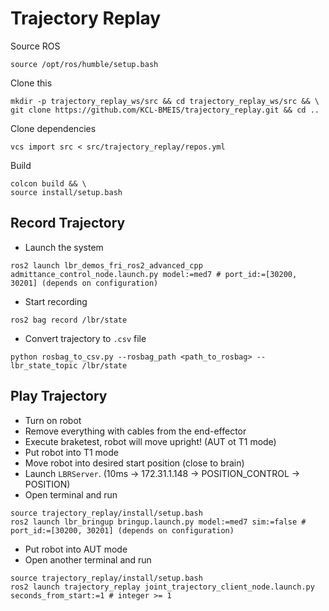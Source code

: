 # Trajectory Replay
Source ROS
```shell
source /opt/ros/humble/setup.bash
```
Clone this
```shell
mkdir -p trajectory_replay_ws/src && cd trajectory_replay_ws/src && \
git clone https://github.com/KCL-BMEIS/trajectory_replay.git && cd ..
```
Clone dependencies
```shell
vcs import src < src/trajectory_replay/repos.yml
```
Build
```shell
colcon build && \
source install/setup.bash
```

## Record Trajectory
- Launch the system
```shell
ros2 launch lbr_demos_fri_ros2_advanced_cpp admittance_control_node.launch.py model:=med7 # port_id:=[30200, 30201] (depends on configuration)
```
- Start recording
```shell
ros2 bag record /lbr/state
```
- Convert trajectory to `.csv` file
```shell
python rosbag_to_csv.py --rosbag_path <path_to_rosbag> --lbr_state_topic /lbr/state
```

## Play Trajectory
- Turn on robot
- Remove everything with cables from the end-effector
- Execute braketest, robot will move upright! (AUT ot T1 mode)
- Put robot into T1 mode
- Move robot into desired start position (close to brain)
- Launch `LBRServer`. (10ms -> 172.31.1.148 -> POSITION_CONTROL -> POSITION)
- Open terminal and run
```shell
source trajectory_replay/install/setup.bash
ros2 launch lbr_bringup bringup.launch.py model:=med7 sim:=false # port_id:=[30200, 30201] (depends on configuration)
```
- Put robot into AUT mode
- Open another terminal and run
```shell
source trajectory_replay/install/setup.bash
ros2 launch trajectory_replay joint_trajectory_client_node.launch.py seconds_from_start:=1 # integer >= 1
```
